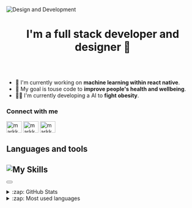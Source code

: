 
![Design and Development](https://pbs.twimg.com/profile_banners/1376658111772168192/1659708928/1500x500)

<h1 align="center"> I'm a full stack developer and designer 🎨</h1>
<br/>
<br/>

* 📱 I'm currently working on **machine learning within react native**. 
* 🎯 My goal is touse code to **improve people's health and wellbeing**.
* 🧑‍💻 I'm currently developing a AI to **fight obesity**. 

<h3> Connect with me </h3>
<p align="left">
<a href="https://twitter.com/mark__damm" target="blank"><img align="center" src="https://raw.githubusercontent.com/rahuldkjain/github-profile-readme-generator/master/src/images/icons/Social/twitter.svg" alt="markkdamm" height="30" width="40" /></a>
<a href="https://instagram.com/markkdamm" target="blank"><img align="center" src="https://raw.githubusercontent.com/rahuldkjain/github-profile-readme-generator/master/src/images/icons/Social/instagram.svg" alt="markkdamm" height="30" width="40" /></a>
<a href="https://dev.to/markkdamm" target="blank"><img align="center" src="https://raw.githubusercontent.com/rahuldkjain/github-profile-readme-generator/master/src/images/icons/Social/devto.svg" alt="markkdamm" height="30" width="40" /></a>
</p>

<h2>Languages and tools</h2>

![My Skills](https://skills.thijs.gg/icons?i=html,css,js,ts,react,nodejs,c,py,firebase,arduino,vscode,prisma,figma&theme=dark)
---

<button type="text/javascript" src="https://cdnjs.buymeacoffee.com/1.0.0/button.prod.min.js" data-name="bmc-button" data-slug="markdamm" data-color="#BD5FFF" data-emoji="🍪" data-font="Cookie" data-text="Buy me a cookie" data-outline-color="#000000" data-font-color="#ffffff" data-coffee-color="#FFDD00" ></button>

<details>
  <summary>:zap: GitHub Stats</summary>

  <img align="left" alt="colenndamn's GitHub Stats" src="https://github-readme-stats.vercel.app/api?username=markkdamm&show_icons=true&hide_border=false&title_color=ff652f&icon_color=FFE400&bg_color=09131B&text_color=ffffff&border_color=0c1a25" />

</details>


[website]: https://axesoftwareai.com
[twitter]: https://twitter.com/markkdamm
[youtube]: https://youtube.com/markkdamm
[instagram]: https://instagram.com/markkdamm
[linkedin]: https://linkedin.com/in/markkdamm


<details>
  <summary>:zap: Most used languages</summary>

<p><img align="left" src="https://github-readme-stats.vercel.app/api/top-langs?username=markkdamm&show_icons=true&locale=en&layout=compact&theme=tokyonight" alt="markkdamm" /></p>

</details>
